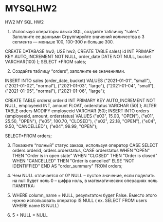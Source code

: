 # MYSQLHW2
HW2
MY SQL
HW2
1.	Используя операторы языка SQL, создайте табличку “sales”. Заполните ее данными Сгруппируйте значений количества в 3 сегмента — меньше 100, 100-300 и больше 300.   


CREATE DATABASE hw2;
USE hw2;
CREATE TABLE sales(
id INT PRIMARY KEY AUTO_INCREMENT NOT NULL,
order_date DATE NOT NULL,
bucket VARCHAR(100)
);
SELECT *FROM sales;
 
2.	Создайте таблицу “orders”, заполните ее значениями.

INSERT INTO sales (order_date, bucket) VALUES 
("2021-01-01", "small"), ("2021-01-02", "normal"), ("2021-01-03", "large"),
("2021-01-04", "small"), ("2021-01-05", "normal"), ("2021-01-06", "large");

CREATE TABLE orders(
orderid INT PRIMARY KEY AUTO_INCREMENT NOT NULL,
employeeid INT,
amount FLOAT,
orderstatus VARCHAR (50)
);
ALTER TABLE orders MODIFY employeeid VARCHAR (50);
INSERT INTO orders (employeeid, amount, orderstatus) VALUES 
("e03", 15.00, "OPEN"), 
("e01", 25.50, "OPEN"),
("e05", 100.70, "CLOSED"), 
("e02", 22.18, "OPEN"),
("e04", 9.50, "CANCELLED"), 
("e04", 99.99, "OPEN");

SELECT*FROM orders;	
 
3.	Покажите “полный” статус заказа, используя оператор CASE
SELECT 
orders.orderid,
orders.orderstatus,
CASE orderstatus 
WHEN "OPEN" THEN "Order is in open state"
WHEN "CLOSED" THEN "Order is closed"
WHEN "CANCELLED" THEN "Order is cancelled"
ELSE "NOT IDENTIFFIED"
END AS "order_summary"
FROM orders;
 
4.	Чем NULL отличается от 0?
 NULL – пустое значение, если поделить на null будет ноль
0 – цифра ноль, в математических операциях ноль
ПАМЯТКА:
1.	WHERE column_name = NULL, результатом будет False. Вместо этого нужно использовать оператор IS NULL ( ex. SELECT FROM users WHERE name IS NULL)
2.	5 + NULL = NULL
